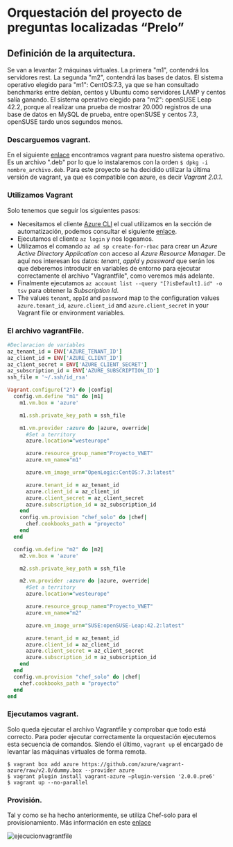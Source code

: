 # Orquestación del proyecto de preguntas localizadas “Prelo”

## Definición de la arquitectura.

Se van a levantar 2 máquinas virtuales. La primera "m1", contendrá los servidores rest. La segunda "m2", contendrá las bases de datos. 
El sistema operativo elegido para "m1": CentOS:7.3, ya que se han consultado benchmarks entre debían, centos y Ubuntu como servidores LAMP y centos salía ganando. 
El sistema operativo elegido para "m2": openSUSE Leap 42.2, porque al realizar una prueba de mostrar 20.000 registros de una base de datos en MySQL de prueba, entre openSUSE y centos 7.3, openSUSE tardo unos segundos menos.

### Descarguemos vagrant.

En el siguiente [enlace](https://www.vagrantup.com/docs/installation/) encontramos vagrant para nuestro sistema operativo. Es un archivo ".deb" por lo que lo instalaremos con la orden `$ dpkg -i nombre_archivo.deb`. Para este proyecto se ha decidido utilizar la última versión de vagrant, ya que es compatible con azure, es decir _Vagrant 2.0.1_.

### Utilizamos Vagrant

Solo tenemos que seguir los siguientes pasos:
- Necesitamos el cliente [Azure CLI](https://docs.microsoft.com/en-us/cli/azure/install-azure-cli) el cual utilizamos en la sección de automatización, podemos consultar el siguiente [enlace](https://github.com/tonyESP/MII_CC_Proyecto/tree/master/automatizacion). 
- Ejecutamos el cliente `az login` y nos logeamos.
- Utilizamos el comando `az ad sp create-for-rbac` para crear un _Azure Active Directory Application_ con acceso al _Azure Resource Manager_. De aquí nos interesan los datos: *tenant*, *appId* y *password* que serán los que deberemos introducir en variables de entorno para ejecutar correctamente el archivo "Vagrantfile", como veremos más adelante.
- Finalmente ejecutamos `az account list --query "[?isDefault].id" -o tsv` para obtener la _Subscription Id_.
- The values `tenant`, `appId` and `password` map to the configuration values 
`azure.tenant_id`, `azure.client_id` and `azure.client_secret` in your Vagrant file or environment variables.

### El archivo vagrantFile.

```ruby
#Declaracion de variables
az_tenant_id = ENV['AZURE_TENANT_ID']
az_client_id = ENV['AZURE_CLIENT_ID']
az_client_secret = ENV['AZURE_CLIENT_SECRET']
az_subscription_id = ENV['AZURE_SUBSCRIPTION_ID']
ssh_file = '~/.ssh/id_rsa'

Vagrant.configure("2") do |config|
  config.vm.define "m1" do |m1|
    m1.vm.box = 'azure'

    m1.ssh.private_key_path = ssh_file

    m1.vm.provider :azure do |azure, override|
      #Set a territory
      azure.location="westeurope"

      azure.resource_group_name="Proyecto_VNET"
      azure.vm_name="m1"

      azure.vm_image_urn="OpenLogic:CentOS:7.3:latest"

      azure.tenant_id = az_tenant_id
      azure.client_id = az_client_id
      azure.client_secret = az_client_secret
      azure.subscription_id = az_subscription_id
    end
    config.vm.provision "chef_solo" do |chef|
      chef.cookbooks_path = "proyecto"
    end
  end 

  config.vm.define "m2" do |m2|
    m2.vm.box = 'azure'

    m2.ssh.private_key_path = ssh_file

    m2.vm.provider :azure do |azure, override|
      #Set a territory
      azure.location="westeurope"

      azure.resource_group_name="Proyecto_VNET"
      azure.vm_name="m2"

      azure.vm_image_urn="SUSE:openSUSE-Leap:42.2:latest"

      azure.tenant_id = az_tenant_id
      azure.client_id = az_client_id
      azure.client_secret = az_client_secret
      azure.subscription_id = az_subscription_id
    end
  end
  config.vm.provision "chef_solo" do |chef|
    chef.cookbooks_path = "proyecto"
  end
end
```

### Ejecutamos vagrant.

Solo queda ejecutar el archivo Vagrantfile y comprobar que todo está correcto. Para poder ejecutar correctamente la orquestación ejecutemos esta secuencia de comandos. Siendo el último, `vagrant up` el encargado de levantar las máquinas virtuales de forma remota.
```shell
$ vagrant box add azure https://github.com/azure/vagrant-azure/raw/v2.0/dummy.box --provider azure
$ vagrant plugin install vagrant-azure —plugin-version '2.0.0.pre6'
$ vagrant up --no-parallel
```

### Provisión.

Tal y como se ha hecho anteriormente, se utiliza Chef-solo para el provisionamiento. Más información en este [enlace](https://github.com/tonyESP/MII_CC_Proyecto/tree/master/provision/chef-solo)


![ejecucionvagrantfile](https://user-images.githubusercontent.com/6977775/34085887-deca85c2-e396-11e7-8822-a47878df7a58.PNG)